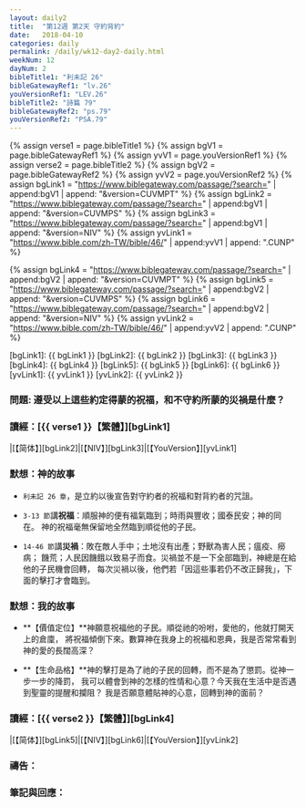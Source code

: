 ```yaml
---
layout: daily2
title:  "第12週 第2天 守約背約"
date:   2018-04-10
categories: daily
permalink: /daily/wk12-day2-daily.html
weekNum: 12
dayNum: 2
bibleTitle1: "利未記 26"
bibleGatewayRef1: "lv.26"
youVersionRef1: "LEV.26"
bibleTitle2: "詩篇 79"
bibleGatewayRef2: "ps.79"
youVersionRef2: "PSA.79"
---
```


{% assign verse1 = page.bibleTitle1 %}
{% assign bgV1 = page.bibleGatewayRef1 %}
{% assign yvV1 = page.youVersionRef1 %}
{% assign verse2 = page.bibleTitle2 %}
{% assign bgV2 = page.bibleGatewayRef2 %}
{% assign yvV2 = page.youVersionRef2 %}
{% assign bgLink1 = "https://www.biblegateway.com/passage/?search=" | append:bgV1 | append: "&version=CUVMPT" %}
{% assign bgLink2 = "https://www.biblegateway.com/passage/?search=" | append:bgV1 | append: "&version=CUVMPS" %}
{% assign bgLink3 = "https://www.biblegateway.com/passage/?search=" | append:bgV1 | append: "&version=NIV" %}
{% assign yvLink1 = "https://www.bible.com/zh-TW/bible/46/" | append:yvV1 | append: ".CUNP" %}

{% assign bgLink4 = "https://www.biblegateway.com/passage/?search=" | append:bgV2 | append: "&version=CUVMPT" %}
{% assign bgLink5 = "https://www.biblegateway.com/passage/?search=" | append:bgV2 | append: "&version=CUVMPS" %}
{% assign bgLink6 = "https://www.biblegateway.com/passage/?search=" | append:bgV2 | append: "&version=NIV" %}
{% assign yvLink2 = "https://www.bible.com/zh-TW/bible/46/" | append:yvV2 | append: ".CUNP" %}

[bgLink1]: {{ bgLink1 }}
[bgLink2]: {{ bgLink2 }}
[bgLink3]: {{ bgLink3 }}
[bgLink4]: {{ bgLink4 }}
[bgLink5]: {{ bgLink5 }}
[bgLink6]: {{ bgLink6 }}
[yvLink1]: {{ yvLink1 }}
[yvLink2]: {{ yvLink2 }}

### 問題: 遵受以上這些約定得蒙的祝福，和不守約所蒙的災禍是什麼？

### 讀經：[{{ verse1 }}【繁體】][bgLink1] 

|[【简体】][bgLink2]|[【NIV】][bgLink3]|[【YouVersion】][yvLink1] 

### 默想：神的故事 

+ `利未記 26 章`，是立約以後宣告對守約者的祝福和對背約者的咒詛。

+ `3-13 節`講**祝福**：順服神的便有福氣臨到；時雨與豐收；國泰民安；神的同在。
神的祝福毫無保留地全然臨到順從他的子民。

+ `14-46 節`講**災禍**：敗在敵人手中；土地沒有出產；野獸為害人民；瘟疫、癆病；
饑荒；人民因饑餓以致易子而食。災禍並不是一下全部臨到，神總是在給他的子民機會回轉，
每次災禍以後，他們若「因這些事若仍不改正歸我」，下面的擊打才會臨到。

### 默想：我的故事 

+ **【價值定位】**神願意祝福他的子民。順從祂的吩咐，愛他的，他就打開天上的倉廩，
將祝福傾倒下來。數算神在我身上的祝福和恩典，我是否常常看到神的愛的長闊高深？

+ **【生命品格】**神的擊打是為了祂的子民的回轉，而不是為了懲罰。從神一步一步的降罰，
我可以體會到神的怎樣的性情和心意？今天我在生活中是否遇到聖靈的提醒和攔阻？
我是否願意體貼神的心意，回轉到神的面前？

### 讀經：[{{ verse2 }}【繁體】][bgLink4]

|[【简体】][bgLink5]|[【NIV】][bgLink6]|[【YouVersion】][yvLink2]

### 禱告：

### 筆記與回應：
